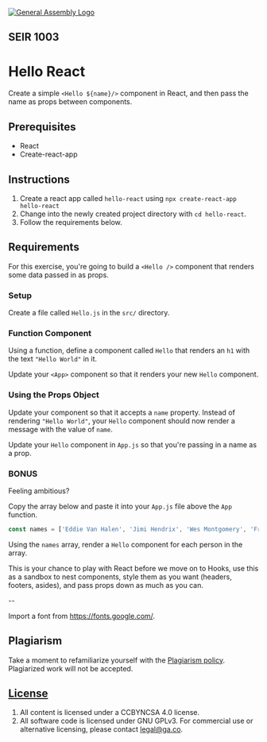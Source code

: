 [![General Assembly Logo](https://camo.githubusercontent.com/1a91b05b8f4d44b5bbfb83abac2b0996d8e26c92/687474703a2f2f692e696d6775722e636f6d2f6b6538555354712e706e67)](https://generalassemb.ly/education/web-development-immersive)

## SEIR 1003

# Hello React

Create a simple `<Hello ${name}/>` component in React, and then pass the name as props between components.

## Prerequisites

- React
- Create-react-app

## Instructions

1. Create a react app called `hello-react` using `npx create-react-app hello-react` 
2. Change into the newly created project directory with `cd hello-react`.
3. Follow the requirements below.

## Requirements

For this exercise, you're going to build a `<Hello />` component that renders
some data passed in as props.

### Setup

Create a file called `Hello.js` in the `src/` directory.

### Function Component

Using a function, define a component called `Hello` that renders an `h1` with
the text `"Hello World"` in it. 

Update your `<App>` component so that it renders your new `Hello` component.

### Using the Props Object

Update your component so that it accepts a `name` property. Instead of rendering
`"Hello World"`, your `Hello` component should now render a message with the
value of `name`.

Update your `Hello` component in `App.js` so that you're passing in a name as
a prop.

### BONUS

Feeling ambitious? 

Copy the array below and paste it into your `App.js` file above the `App` function.

```js
const names = ['Eddie Van Halen', 'Jimi Hendrix', 'Wes Montgomery', 'Frank Zappa', 'John Mayer']
```

Using the `names` array, render a `Hello` component for each person in the array.



This is your chance to play with React before we move on to Hooks, use this as a sandbox to nest components, style them as you want (headers, footers, asides), and pass props down as much as you can.

--

Import a font from https://fonts.google.com/. 

## Plagiarism

Take a moment to refamiliarize yourself with the [Plagiarism policy](https://git.generalassemb.ly/DC-WDI/Administrative/blob/master/plagiarism.md). Plagiarized work will not be accepted.

## [License](LICENSE)

1.  All content is licensed under a CC­BY­NC­SA 4.0 license.
1.  All software code is licensed under GNU GPLv3. For commercial use or
    alternative licensing, please contact legal@ga.co.
